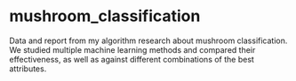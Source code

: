 # mushroom_classification
Data and report from my algorithm research about mushroom classification. We studied multiple machine learning methods and compared their effectiveness, as well as against different combinations of the best attributes.
